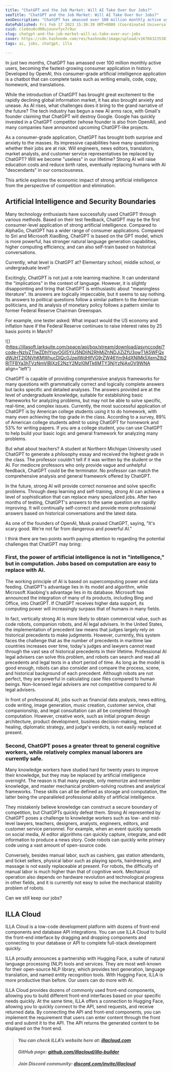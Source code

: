 ```yaml
---
title: "ChatGPT and the Job Market: Will AI Take Over Our Jobs?"
seoTitle: "ChatGPT and the Job Market: Will AI Take Over Our Jobs?"
seoDescription: "ChatGPT has amassed over 100 million monthly active users, becoming the fastest-growing consumer application in history"
datePublished: Fri Feb 17 2023 15:30:39 GMT+0000 (Coordinated Universal Time)
cuid: cle8ou0cd00ujounvfyx7c9uc
slug: chatgpt-and-the-job-market-will-ai-take-over-our-jobs
cover: https://cdn.hashnode.com/res/hashnode/image/upload/v1676632353817/d23acb6e-3a79-4f80-a428-0f262d0956e8.png
tags: ai, jobs, chatgpt, illa

---
```


In just two months, ChatGPT has amassed over 100 million monthly active users, becoming the fastest-growing consumer application in history. Developed by OpenAI, this consumer-grade artificial intelligence application is a chatbot that can complete tasks such as writing emails, code, copy, homework, and translations.

While the introduction of ChatGPT has brought great excitement to the rapidly declining global information market, it has also brought anxiety and unease. As AI rises, what challenges does it bring to the grand narrative of the future? The tech industry has begun a new AI arms race, with Gmail's founder claiming that ChatGPT will destroy Google. Google has quickly invested in a ChatGPT competitor (whose founder is also from OpenAI), and many companies have announced upcoming ChatGPT-like projects.

As a consumer-grade application, ChatGPT has brought both surprise and anxiety to the masses. Its impressive capabilities have many questioning whether their jobs are at risk. Will engineers, news editors, translators, market analysts, and customer service representatives be replaced by ChatGPT? Will we become "useless" in our lifetime? Strong AI will raise education costs and reduce birth rates, eventually replacing humans with AI "descendants" in our consciousness.

This article explores the economic impact of strong artificial intelligence from the perspective of competition and elimination.

## Artificial Intelligence and Security Boundaries

Many technology enthusiasts have successfully used ChatGPT through various methods. Based on their test feedback, ChatGPT may be the first consumer-level application of strong artificial intelligence. Compared to AlphaGo, ChatGPT has a wider range of consumer applications. Compared to Siri and Microsoft XiaoBing, ChatGPT is based on the GPT model, which is more powerful, has stronger natural language generation capabilities, higher computing efficiency, and can also self-train based on historical conversations.

Currently, what level is ChatGPT at? Elementary school, middle school, or undergraduate level?

Excitingly, ChatGPT is not just a rote learning machine. It can understand the "implications" in the context of language. However, it is slightly disappointing and tiring that ChatGPT is enthusiastic about "meaningless literature". Its answers are logically impeccable, but it seems to say nothing. Its answers to political questions follow a similar pattern to the American politicians, and its analysis of monetary policy follows a pattern similar to former Federal Reserve Chairman Greenspan.

For example, one tester asked: What impact would the US economy and inflation have if the Federal Reserve continues to raise interest rates by 25 basis points in March?

![](https://illasoft.larksuite.com/space/api/box/stream/download/asynccode/?code=NzIyZTIwZDhlYjgyOGI5YjU5NDliN2RhMjZhNDJiZjZfU3owT1A5WFQxdWJHT2l0NVhKMWhucDlQc0JzejlWdHlfVG9rZW46Ym94dXNIMk5XemZtb2RITFBYa3hTVzNmVlBlXzE2NzY2MzI0MTk6MTY3NjYzNjAxOV9WNA align="left")

ChatGPT is capable of providing comprehensive analysis frameworks for many questions with grammatically correct and logically complete answers but lacks specific and detailed analyses. The answers provided are at the level of undergraduate knowledge, suitable for establishing basic frameworks for analyzing problems, but may not be able to solve specific, real-time, and complex issues. Currently, the most successful application of ChatGPT is by American college students using it to do homework, with many even achieving the top grade in the class. According to a survey, 89% of American college students admit to using ChatGPT for homework and 53% for writing papers. If you are a college student, you can use ChatGPT to help build your basic logic and general framework for analyzing many problems.

But what about teachers? A student at Northern Michigan University used ChatGPT to generate a philosophy essay and received the highest grade in the class. The professor couldn't tell if it was written by the student or the AI. For mediocre professors who only provide vague and unhelpful feedback, ChatGPT could be the terminator. No professor can match the comprehensive analysis and general framework offered by ChatGPT.

In the future, strong AI will provide correct nonsense and solve specific problems. Through deep learning and self-training, strong AI can achieve a level of sophistication that can replace many specialized jobs. After two months of testing, ChatGPT's answers to the same question are rapidly improving. It will continually self-correct and provide more professional answers based on historical conversations and the latest data.

As one of the founders of OpenAI, Musk praised ChatGPT, saying, "It's scary good. We're not far from dangerous and powerful AI."

I think there are two points worth paying attention to regarding the potential challenges that ChatGPT may bring:

### First, the power of artificial intelligence is not in "intelligence," but in computation. Jobs based on computation are easy to replace with AI.

The working principle of AI is based on supercomputing power and data feeding. ChatGPT's advantage lies in its model and algorithm, while Microsoft Xiaobing's advantage lies in its database. Microsoft has announced the integration of many of its products, including Bing and Office, into ChatGPT. If ChatGPT receives higher data support, its computing power will increasingly surpass that of humans in many fields.

In fact, vertically strong AI is more likely to obtain commercial value, such as code robots, companion robots, and AI legal advisers. In the United States, the implementation of precedent law means that judges largely rely on historical precedents to make judgments. However, currently, this system faces the challenge that as the number of precedents in maritime law countries increases over time, today's judges and lawyers cannot read through the vast sea of historical precedents in their lifetime. Professional AI legal advisers can solve this problem, and robots can search and read all precedents and legal texts in a short period of time. As long as the model is good enough, robots can also consider and compare the process, scene, and historical background of each precedent. Although robots are not perfect, they are powerful in calculating case files compared to human beings. Non-licensed legal advisers are not competitive compared to AI legal advisers.

In front of professional AI, jobs such as financial data analysis, news editing, code writing, image generation, music creation, customer service, chat companionship, and legal consultation can all be completed through computation. However, creative work, such as initial program design architecture, product development, business decision-making, mental healing, diplomatic strategy, and judge's verdicts, is not easily replaced at present.

### Second, ChatGPT poses a greater threat to general cognitive workers, while relatively complex manual laborers are currently safe.

Many knowledge workers have studied hard for twenty years to improve their knowledge, but they may be replaced by artificial intelligence overnight. The reason is that many people, only memorize and remember knowledge, and master mechanical problem-solving routines and analytical frameworks. These skills can all be defined as storage and computation, the latter being the unparalleled professional ability of artificial intelligence.

They mistakenly believe knowledge can construct a secure boundary of competition, but ChatGPTs quickly defeat them. Strong AI represented by ChatGPT poses a challenge to knowledge workers such as low- and mid-level lawyers, teachers, designers, analysts, engineers, editors, and customer service personnel. For example, when an event quickly spreads on social media, AI editor algorithms can quickly capture, integrate, and edit information to produce a news story. Code robots can quickly write primary code using a vast amount of open-source code.

Conversely, besides manual labor, such as cashiers, gas station attendants, and ticket sellers, physical labor such as playing sports, hairdressing, and massage is not easily replaceable at present. For robots, the difficulty of manual labor is much higher than that of cognitive work. Mechanical operation also depends on hardware revolution and technological progress in other fields, and it is currently not easy to solve the mechanical stability problem of robots.

Can we still keep our jobs?

## **ILLA Cloud**

ILLA Cloud is a low-code development platform with dozens of front-end components and database API integrations. You can use ILLA Cloud to build the front-end interface by dragging and dropping components and connecting to your database or API to complete full-stack development quickly.

ILLA proudly announces a partnership with Hugging Face, a suite of natural language processing (NLP) tools and services. They are most well-known for their open-source NLP library, which provides text generation, language translation, and named entity recognition tools. With Hugging Face, ILLA is more productive than before. Our users can do more with AI.

ILLA Cloud provides dozens of commonly used front-end components, allowing you to build different front-end interfaces based on your specific needs quickly. At the same time, ILLA offers a connection to Hugging Face, allowing you to quickly connect to the API, send requests, and receive returned data. By connecting the API and front-end components, you can implement the requirement that users can enter content through the front end and submit it to the API. The API returns the generated content to be displayed on the front end.

> #### ***You can check ILLA’s website here at:*** [***illacloud.com***](http://illacloud.com)
> 
> #### *GitHub page:* [***github.com/illacloud/illa-builder***](http://github.com/illacloud/illa-builder)
> 
> #### *Join Discord community:* [***discord.com/invite/illacloud***](http://discord.com/invite/illacloud)